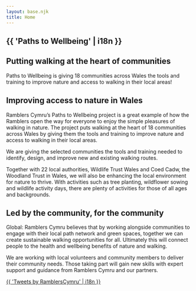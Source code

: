 ```yaml
---
layout: base.njk
title: Home
---
```


<section class="hero home">
<div class="prose">

<h1>{{ 'Paths to Wellbeing' | i18n }}</h1>

<h2>Putting walking at the heart of communities</h2>

Paths to Wellbeing is giving 18 communities across Wales the tools and training to improve nature and access to walking in their local areas!

</div>
</section>

<div class="box">
<div class="inner">

## Improving access to nature in Wales

Ramblers Cymru’s Paths to Wellbeing project is a great example of how the Ramblers open the way for everyone to enjoy the simple pleasures of walking in nature. The project puts walking at the heart of 18 communities across Wales by giving them the tools and training to improve nature and access to walking in their local areas.  

We are giving the selected communities the tools and training needed to identify, design, and improve new and existing walking routes. 

Together with 22 local authorities, Wildlife Trust Wales and Coed Cadw, the Woodland Trust in Wales, we will also be enhancing the local environment for nature to thrive. With activities such as tree planting, wildflower sowing and wildlife activity days, there are plenty of activities for those of all ages and backgrounds.

</div>
</div>

<div class="box">
<div class="inner">

## Led by the community, for the community 

Global: Ramblers Cymru believes that by working alongside communities to engage with their local path network and green spaces, together we can create sustainable walking opportunities for all. Ultimately this will connect people to the health and wellbeing benefits of nature and walking. 

We are working with local volunteers and community members to deliver their community needs. Those taking part will gain new skills with expert support and guidance from Ramblers Cymru and our partners.

</div>
</div>

<div class="social-embed">
<a class="twitter-timeline" data-height="500" href="https://twitter.com/RamblersCymru?ref_src=twsrc%5Etfw">{{ 'Tweets by RamblersCymru' | i18n }}</a>
</div>

<div class="float-clear"></div>

